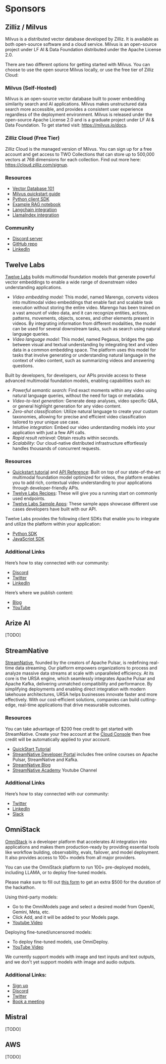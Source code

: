 # Sponsors
## Zilliz / Milvus
Milvus is a distributed vector database developed by Zilliz. It is available as both open-source software and a cloud service. Milvus is an open-source project under LF AI & Data Foundation distributed under the Apache License 2.0.

There are two different options for getting started with Milvus. You can choose to use the open source Milvus locally, or use the free tier of Zilliz Cloud:

### Milvus (Self-Hosted)
Milvus is an open-source vector database built to power embedding similarity search and AI applications. Milvus makes unstructured data search more accessible, and provides a consistent user experience regardless of the deployment environment. Milvus is released under the open-source Apache License 2.0 and is a graduate project under LF AI & Data Foundation. To get started visit: https://milvus.io/docs.

### Zilliz Cloud (Free Tier)
Zilliz Cloud is the managed version of Milvus. You can sign up for a free account and get access to TWO Collections that can store up to 500,000 vectors at 768 dimensions for each collection. Find out more here: https://cloud.zilliz.com/signup.

### Resources
* [Vector Database 101](https://zilliz.com/learn/introduction-to-unstructured-data)
* [Milvus quickstart guide](https://milvus.io/docs/v2.0.x/install_standalone-docker.md)
* [Python client SDK](https://milvus.io/docs/install-pymilvus.md)
* [Example RAG notebook](https://github.com/milvus-io/bootcamp/blob/5109009445e7ab12d53990f08107f9c059b8c50f/bootcamp/tutorials/quickstart/multimodal_retrieval_amazon_reviews.ipynb)
* [Langchain integration](https://zilliz.com/product/integrations/langchain)
* [LlamaIndex integration](https://zilliz.com/product/integrations/Llamaindex)

### Community
* [Discord server](https://discord.com/invite/UUTuDrDVQP)
* [GitHub repo](https://github.com/milvus-io/milvus)
* [LinkedIn](https://www.linkedin.com/company/zilliz)

## Twelve Labs
[Twelve Labs](https://www.twelvelabs.io/) builds multimodal foundation models that generate powerful vector embeddings to enable a wide range of downstream video understanding applications.

* *Video embedding model:* This model, named Marengo, converts videos into multimodal video embeddings that enable fast and scalable task execution without storing the entire video. Marengo has been trained on a vast amount of video data, and it can recognize entities, actions, patterns, movements, objects, scenes, and other elements present in videos. By integrating information from different modalities, the model can be used for several downstream tasks, such as search using natural language queries.
* *Video language model:* This model, named Pegasus, bridges the gap between visual and textual understanding by integrating text and video data in a common embedding space. The platform uses this model for tasks that involve generating or understanding natural language in the context of video content, such as summarizing videos and answering questions.

Built by developers, for developers, our APIs provide access to these advanced multimodal foundation models, enabling capabilities such as:

* *Powerful semantic search:* Find exact moments within any video using natural language queries, without the need for tags or metadata.
* *Video-to-text generation:* Generate deep analyses, video specific Q&A, or general highlight generation for any video content.
* *Zero-shot classification:* Utilize natural language to create your custom taxonomies, allowing for precise and efficient video classification tailored to your unique use case.
* *Intuitive integration:* Embed our video understanding models into your application with just a few API calls.
* *Rapid result retrieval:* Obtain results within seconds.
* *Scalability:* Our cloud-native distributed infrastructure effortlessly handles thousands of concurrent requests.

### Resources
* [Quickstart tutorial](https://docs.twelvelabs.io/v1.2/docs/quickstart) and [API Reference](https://docs.twelvelabs.io/v1.2/reference/api-reference): Built on top of our state-of-the-art multimodal foundation model optimized for videos, the platform enables you to add rich, contextual video understanding to your applications through developer-friendly APIs.
* [Twelve Labs Recipes](https://docs.twelvelabs.io/v1.2/recipes): These will give you a running start on commonly used endpoints.
* [Twelve Labs Sample Apps](https://www.twelvelabs.io/blog-categories/tutorial): These sample apps showcase different use cases developers have built with our API.

Twelve Labs provides the following client SDKs that enable you to integrate and utilize the platform within your application:
* [Python SDK](https://github.com/twelvelabs-io/twelvelabs-python)
* [JavaScript SDK](https://github.com/twelvelabs-io/twelvelabs-js)

### Additional Links
Here’s how to stay connected with our community:
* [Discord](https://discord.com/invite/Sh6BRfakJa)
* [Twitter](https://twitter.com/twelve_labs)
* [LinkedIn](https://www.linkedin.com/company/twelvelabs/)

Here’s where we publish content:
* [Blog](https://app.twelvelabs.io/blog)
* [YouTube](https://www.youtube.com/@twelvelabs4474)

## Arize AI
[TODO]

## StreamNative
[StreamNative](http://streamnative.io), founded by the creators of Apache Pulsar, is redefining real-time data streaming. Our platform empowers organizations to process and analyze massive data streams at scale with unparalleled efficiency. At its core is the URSA engine, which seamlessly integrates Apache Pulsar and Apache Kafka, delivering unmatched compatibility and performance. By simplifying deployments and enabling direct integration with modern lakehouse architectures, URSA helps businesses innovate faster and more effectively. With our cost-efficient solutions, companies can build cutting-edge, real-time applications that drive measurable outcomes. 

### Resources

You can take advantage of $200 free credit to get started with StreamNative. Create your free account at the [Cloud Console](https://console.streamnative.cloud/) then free credit will be automatically applied to your account.

* [QuickStart Tutorial](https://docs.streamnative.io/docs/quickstart-console)
* [StreamNative Developer Portal](https://streamnative.io/dev-portal) includes free online courses on Apache Pulsar, StreamNative and Kafka.
* [StreamNative Blog](https://streamnative.io/blog)
* [StreamNative Academy](https://www.youtube.com/@streamnativeacademy8484) Youtube Channel

### Additional Links
Here’s how to stay connected with our community:
* [Twitter](https://twitter.com/streamnativeio)
* [LinkedIn](https://www.linkedin.com/company/streamnative/)
* [Slack](https://communityinviter.com/apps/apache-pulsar/apache-pulsar)

## OmniStack
[OmniStack](https://omnistack.sh/) is a developer platform that accelerates AI integration into applications and makes them production-ready by providing essential tools like workflow building, observability, evals, failover, and model deployment. It also provides access to 100+ models from all major providers. 

You can use the OmniStack platform to run 100+ pre-deployed models, including LLAMA, or to deploy fine-tuned models.

Please make sure to fill out [this form](https://forms.gle/emGYPepgmSGghqcA7) to get an extra $500 for the duration of the hackathon.

Using third-party models:
* Go to the OmniModels page and select a desired model from OpenAI, Gemini, Meta, etc.
* Click Add, and it will be added to your Models page.
* [Youtube Video](https://www.youtube.com/watch?v=DyK2zGR0IwQ)

Deploying fine-tuned/uncensored models:
* To deploy fine-tuned models, use OmniDeploy. 
* [YouTube Video](https://youtu.be/7PCdLEb4Jo0?si=phAN9M7cJ8Ytm4mw)

We currently support models with image and text inputs and text outputs, and we don't yet support models with image and audio outputs.

### Additional Links: 
* [Sign up](https://omnistack.sh/)
* [Discord](https://share.omnistack.sh/discord)
* [Twitter](https://x.com/OmniStack_sh)
* [Book a meeting](https://share.omnistack.sh/cal)

## Mistral
[TODO]

## AWS
[TODO]